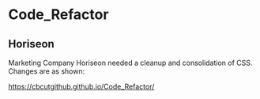 # Code_Refactor

## Horiseon
Marketing Company Horiseon needed a cleanup and consolidation of CSS. Changes are as shown:

https://cbcutgithub.github.io/Code_Refactor/
